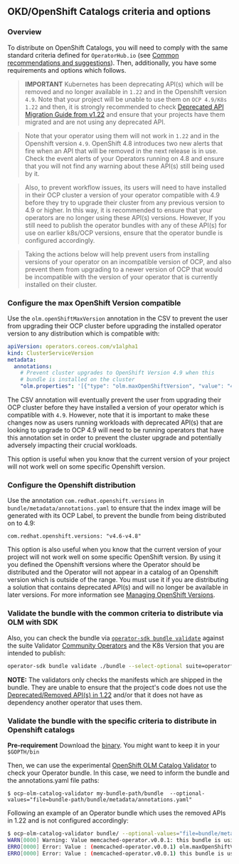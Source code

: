 ## OKD/OpenShift Catalogs criteria and options

### Overview

To distribute on OpenShift Catalogs, you will need to comply with the same standard criteria defined for `OperatorHub.io` (see [Common recommendations and suggestions](https://olm.operatorframework.io/docs/best-practices/common/#validate-your-bundle-before-publish-it)). Then, additionally, you have some requirements and options which follows.

> **IMPORTANT** Kubernetes has been deprecating API(s) which will be removed and no longer available in `1.22` and in the Openshift version `4.9`. Note that your project will be unable to use them on `OCP 4.9/K8s 1.22` and then, it is strongly recommended to check [Deprecated API Migration Guide from v1.22][k8s-deprecated-guide] and ensure that your projects have them migrated and are not using any deprecated API.

> Note that your operator using them will not work in  `1.22` and in the Openshift version `4.9`. OpenShift 4.8 introduces two new alerts that fire when an API that will be removed in the next release is in use. Check the event alerts of your Operators running on 4.8 and ensure that you will not find any warning about these API(s) still being used by it. 

> Also, to prevent workflow issues, its users will need to have installed in their OCP cluster a version of your operator compatible with 4.9 before they try to upgrade their cluster from any previous version to 4.9 or higher. In this way, it is recommended to ensure that your operators are no longer using these API(s) versions. However, If you still need to publish the operator bundles with any of these API(s) for use on earlier k8s/OCP versions, ensure that the operator bundle is configured accordingly. 

> Taking the actions below will help prevent users from installing versions of your operator on an incompatible version of OCP, and also prevent them from upgrading to a newer version of OCP that would be incompatible with the version of your operator that is currently installed on their cluster.

### Configure the max OpenShift Version compatible

Use the `olm.openShiftMaxVersion` annotation in the CSV to prevent the user from upgrading their OCP cluster before upgrading the installed operator version to any distribution which is compatible with:

```yaml
apiVersion: operators.coreos.com/v1alpha1
kind: ClusterServiceVersion
metadata:
  annotations:
    # Prevent cluster upgrades to OpenShift Version 4.9 when this 
    # bundle is installed on the cluster
    "olm.properties": '[{"type": "olm.maxOpenShiftVersion", "value": "4.8"}]'
```

The CSV annotation will eventually prevent the user from upgrading their OCP cluster before they have installed a version of your operator which is compatible with `4.9`. However, note that it is important to make these changes now as users running workloads with deprecated API(s) that are looking to upgrade to OCP 4.9 will need to be running operators that have this annotation set in order to prevent the cluster upgrade and potentially adversely impacting their crucial workloads.

This option is useful when you know that the current version of your project will not work well on some specific Openshift version.

### Configure the Openshift distribution 

Use the annotation `com.redhat.openshift.versions` in `bundle/metadata/annotations.yaml` to ensure that the index image will be generated with its OCP Label, to prevent the bundle from being distributed on to 4.9:
 
```
com.redhat.openshift.versions: "v4.6-v4.8"
```

This option is also useful when you know that the current version of your project will not work well on some specific OpenShift version. By using it you defined the Openshift versions where the Operator should be distributed and the Operator will not appear in a catalog of an Openshift version which is outside of the range. You must use it if you are distributing a solution that contains deprecated API(s) and will no longer be available in later versions. For more information see [Managing OpenShift Versions][managing-openshift-versions].

### Validate the bundle with the common criteria to distribute via OLM with SDK

Also, you can check the bundle via [`operator-sdk bundle validate`][sdk-cli-bundle-validate] against the suite  Validator [Community Operators][optional-validators] and the K8s Version that you are intended to publish:

```sh
operator-sdk bundle validate ./bundle --select-optional suite=operatorframework --optional-values=k8s-version=1.22
```
**NOTE:** The validators only checks the manifests which are shipped in the bundle. They are unable to ensure that the project's code does not use the [Deprecated/Removed API(s) in 1.22][k8s-deprecated-guide] and/or that it does not have as dependency another operator that uses them.

### Validate the bundle with the specific criteria to distribute in Openshift catalogs

**Pre-requirement**
Download the [binary](https://github.com/redhat-openshift-ecosystem/ocp-olm-catalog-validator/releases). You might want to keep it in your `$GOPTH/bin`

Then, we can use the experimental [OpenShift OLM Catalog Validator](https://github.com/redhat-openshift-ecosystem/ocp-olm-catalog-validator) to check your Operator bundle.
In this case, we need to inform the bundle and the annotations.yaml file paths:

```
$ ocp-olm-catalog-validator my-bundle-path/bundle  --optional-values="file=bundle-path/bundle/metadata/annotations.yaml"
```

Following an example of an Operator bundle which uses the removed APIs in 1.22 and is not configured accordingly:

```sh
$ ocp-olm-catalog-validator bundle/ --optional-values="file=bundle/metadata/annotations.yaml"
WARN[0000] Warning: Value memcached-operator.v0.0.1: this bundle is using APIs which were deprecated and removed in v1.22. More info: https://kubernetes.io/docs/reference/using-api/deprecation-guide/#v1-22. Migrate the API(s) for CRD: (["memcacheds.cache.example.com"]) 
ERRO[0000] Error: Value : (memcached-operator.v0.0.1) olm.maxOpenShiftVersion csv.Annotations not specified with an OCP version lower than 4.9. This annotation is required to prevent the user from upgrading their OCP cluster before they have installed a version of their operator which is compatible with 4.9. For further information see https://docs.openshift.com/container-platform/4.8/operators/operator_sdk/osdk-working-bundle-images.html#osdk-control-compat_osdk-working-bundle-images 
ERRO[0000] Error: Value : (memcached-operator.v0.0.1) this bundle is using APIs which were deprecated and removed in v1.22. More info: https://kubernetes.io/docs/reference/using-api/deprecation-guide/#v1-22. Migrate the APIs for this bundle is using APIs which were deprecated and removed in v1.22. More info: https://kubernetes.io/docs/reference/using-api/deprecation-guide/#v1-22. Migrate the API(s) for CRD: (["memcacheds.cache.example.com"]) or provide compatible version(s) via the labels. (e.g. LABEL com.redhat.openshift.versions='4.6-4.8') 
```

[sdk-cli-bundle-validate]: https://sdk.operatorframework.io/docs/cli/operator-sdk_bundle_validate/
[managing-openshift-versions]: https://redhat-connect.gitbook.io/certified-operator-guide/ocp-deployment/operator-metadata/bundle-directory/managing-openshift-versions
[optional-validators]: https://olm.operatorframework.io/docs/tasks/creating-operator-bundle/#optional-validation
[k8s-deprecated-guide]: https://kubernetes.io/docs/reference/using-api/deprecation-guide/#v1-22